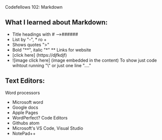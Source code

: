 Codefellows 102: Markdown

## What I learned about Markdown:
- Title headings with # -->######
- List by "-", * ro +
- Shows quotes ">"
- Bold "**", italic "*" **
Links for website 
- [click here] (https://djfkdjf)
- ![image click here] (image embedded in the content)
To show just code wihtout running "\\\" or just one line "\....\"

## Text Editors:
Word processors
  - Microsoft word
  - Google docs
  - Apple Pages
  - WordPerfect?
 Code Editors
  - Githubs atom
  - Microsoft's VS Code, Visual Studio
  - NotePad++
